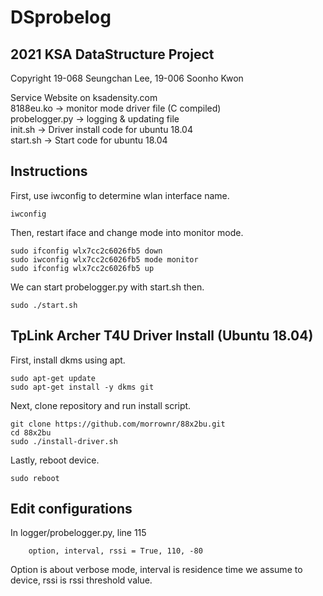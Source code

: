 # DSprobelog
## 2021 KSA DataStructure Project
Copyright 19-068 Seungchan Lee, 19-006 Soonho Kwon  

Service Website on ksadensity.com  
8188eu.ko -> monitor mode driver file (C compiled)  
probelogger.py -> logging & updating file  
init.sh -> Driver install code for ubuntu 18.04  
start.sh -> Start code for ubuntu 18.04

## Instructions  
First, use iwconfig to determine wlan interface name.  
~~~
iwconfig
~~~
Then, restart iface and change mode into monitor mode.  
~~~
sudo ifconfig wlx7cc2c6026fb5 down  
sudo iwconfig wlx7cc2c6026fb5 mode monitor  
sudo ifconfig wlx7cc2c6026fb5 up  
~~~
We can start probelogger.py with start.sh then.  
~~~
sudo ./start.sh  
~~~  
  
## TpLink Archer T4U Driver Install (Ubuntu 18.04)  
First, install dkms using apt.  
~~~
sudo apt-get update  
sudo apt-get install -y dkms git
~~~  
Next, clone repository and run install script.  
~~~
git clone https://github.com/morrownr/88x2bu.git  
cd 88x2bu  
sudo ./install-driver.sh
~~~  
Lastly, reboot device.  
~~~
sudo reboot
~~~

## Edit configurations  
In logger/probelogger.py, line 115
~~~
	option, interval, rssi = True, 110, -80
~~~  
Option is about verbose mode, interval is residence time we assume to device, rssi is rssi threshold value.  
